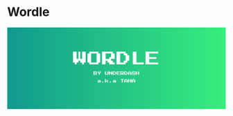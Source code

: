 # Wordle

<p style="text-align: center">
<img src="https://raw.githubusercontent.com/tahashieenavaz/wordle/main/art/header.svg" alt="Wordle by Taha Shieenavaz"/>
</p>
